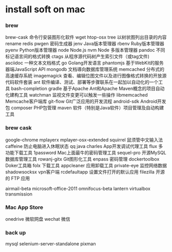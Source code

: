 install soft on mac
===================

### brew

brew-cask 命令行安装图形化软件
wget
htop-osx
tree 以树状图列出目录的内容
rename
redis
pwgen 密码生成器
jenv Java版本管理器
rbenv Ruby版本管理器
pyenv Python版本管理器
node Node.js
nvm Node 多版本管理器
pandoc 不同标记语言间的格式转换
ctags 从程序源代码树产生索引文件（或tag文件)
asciidoc 一种文本文档格式
go Golang开发语言
phantomjs 基于WebKit的服务器端JavaScript API
mongodb 文档導向数据库管理系统
memcached 分布式的高速缓存系統
imagemagick 查看、编辑位图文件以及进行图像格式转换的开放源代码软件套装
ant 软件编译、测试、部署等步骤联系在一起加以自动化的一个工具
bash-completion
gradle 基于Apache Ant和Apache Maven概念的项目自动化建构工具
watchman 监视文件变更可以触发一些操作
libmemcached Memcache客户端库
git-flow Git广泛应用的开发流程
android-sdk Android开发包
composer PHP包管理
maven 软件（特别是Java软件）项目管理及自动构建工具

### brew cask

google-chrome
mplayerx
mplayer-osx-extended
squirrel 鼠须管中文输入法
caffeine 防止电脑进入休眠状态
qq
java
charles App开发调试代理工具
flux 多功能下载工具
1password Mac上面最牛的密码管理工具
sequel-pro 开源MySQL数据库管理工具
rowanj-gitx Git图形化工具
enpass 密码管理
dockertoolbox Doker工具箱
folx 下载工具
appcleaner 应用卸载工具
private-eye 监控网络数据
shadowsocksx vpn客户端
rcdefaultapp 设置文件打开的默认应用
filezilla 开源的 FTP 应用

airmail-beta
microsoft-office-2011
omnifocus-beta
lantern
virtualbox
transmission


### Mac App Store

onedrive 微软网盘
wechat 微信

### back up

mysql
selenium-server-standalone
pixman
